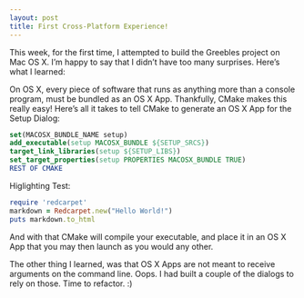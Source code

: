 ```yaml
---
layout: post
title: First Cross-Platform Experience!
---
```


This week, for the first time, I attempted to build the Greebles project on Mac
OS X. I’m happy to say that I didn’t have too many surprises. Here’s what I
learned:

On OS X, every piece of software that runs as anything more than a console
program, must be bundled as an OS X App. Thankfully, CMake makes this really
easy! Here’s all it takes to tell CMake to generate an OS X App for the Setup
Dialog:


``` cmake
set(MACOSX_BUNDLE_NAME setup) 
add_executable(setup MACOSX_BUNDLE ${SETUP_SRCS})
target_link_libraries(setup ${SETUP_LIBS})
set_target_properties(setup PROPERTIES MACOSX_BUNDLE TRUE)
REST OF CMAKE
```

Higlighting Test: 

``` ruby
require 'redcarpet'
markdown = Redcarpet.new("Hello World!")
puts markdown.to_html
```

And with that CMake will compile your executable, and place it in an OS X App
that you may then launch as you would any other.

The other thing I learned, was that OS X Apps are not meant to receive
arguments on the command line. Oops. I had built a couple of the dialogs to
rely on those. Time to refactor. :)
